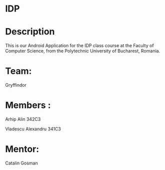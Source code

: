 # IDP
# Description
This is our Android Application for the IDP class course at the Faculty of Computer Science, from the Polytechnic University of Bucharest, Romania.
# Team: 
Gryffindor
# Members :
Arhip Alin 342C3

Vladescu Alexandru 341C3
# Mentor: 
Catalin Gosman


